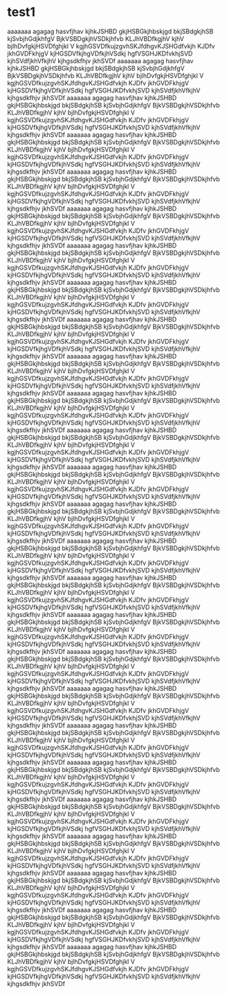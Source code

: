 # test1
aaaaaaa agagag hasvfjhav kjhkJSHBD gkjHSBGkjhbskjgd bkjSBdgkjhSB kjSvbjhGdjkhfgV BjkVSBDgkjhVSDkjhfvb KLJhVBDfkgjhV kjhV  bjlhDvfgkjHSVDfghjkl V kgjhGSVDfkujzgvhSKJfdhgvKJSHGdfvkjh KJDfv jkhGVDFkhjgV kjHGSDVfkjhgVDfkjhVSdkj hgfVSGHJKDfvkhjSVD kjhSVdfjkhVfkjhV kjhgsdkfhjv jkhSVDf
aaaaaaa agagag hasvfjhav kjhkJSHBD gkjHSBGkjhbskjgd bkjSBdgkjhSB kjSvbjhGdjkhfgV BjkVSBDgkjhVSDkjhfvb KLJhVBDfkgjhV kjhV  bjlhDvfgkjHSVDfghjkl V kgjhGSVDfkujzgvhSKJfdhgvKJSHGdfvkjh KJDfv jkhGVDFkhjgV kjHGSDVfkjhgVDfkjhVSdkj hgfVSGHJKDfvkhjSVD kjhSVdfjkhVfkjhV kjhgsdkfhjv jkhSVDf
aaaaaaa agagag hasvfjhav kjhkJSHBD gkjHSBGkjhbskjgd bkjSBdgkjhSB kjSvbjhGdjkhfgV BjkVSBDgkjhVSDkjhfvb KLJhVBDfkgjhV kjhV  bjlhDvfgkjHSVDfghjkl V kgjhGSVDfkujzgvhSKJfdhgvKJSHGdfvkjh KJDfv jkhGVDFkhjgV kjHGSDVfkjhgVDfkjhVSdkj hgfVSGHJKDfvkhjSVD kjhSVdfjkhVfkjhV kjhgsdkfhjv jkhSVDf
aaaaaaa agagag hasvfjhav kjhkJSHBD gkjHSBGkjhbskjgd bkjSBdgkjhSB kjSvbjhGdjkhfgV BjkVSBDgkjhVSDkjhfvb KLJhVBDfkgjhV kjhV  bjlhDvfgkjHSVDfghjkl V kgjhGSVDfkujzgvhSKJfdhgvKJSHGdfvkjh KJDfv jkhGVDFkhjgV kjHGSDVfkjhgVDfkjhVSdkj hgfVSGHJKDfvkhjSVD kjhSVdfjkhVfkjhV kjhgsdkfhjv jkhSVDf
aaaaaaa agagag hasvfjhav kjhkJSHBD gkjHSBGkjhbskjgd bkjSBdgkjhSB kjSvbjhGdjkhfgV BjkVSBDgkjhVSDkjhfvb KLJhVBDfkgjhV kjhV  bjlhDvfgkjHSVDfghjkl V kgjhGSVDfkujzgvhSKJfdhgvKJSHGdfvkjh KJDfv jkhGVDFkhjgV kjHGSDVfkjhgVDfkjhVSdkj hgfVSGHJKDfvkhjSVD kjhSVdfjkhVfkjhV kjhgsdkfhjv jkhSVDf
aaaaaaa agagag hasvfjhav kjhkJSHBD gkjHSBGkjhbskjgd bkjSBdgkjhSB kjSvbjhGdjkhfgV BjkVSBDgkjhVSDkjhfvb KLJhVBDfkgjhV kjhV  bjlhDvfgkjHSVDfghjkl V kgjhGSVDfkujzgvhSKJfdhgvKJSHGdfvkjh KJDfv jkhGVDFkhjgV kjHGSDVfkjhgVDfkjhVSdkj hgfVSGHJKDfvkhjSVD kjhSVdfjkhVfkjhV kjhgsdkfhjv jkhSVDf
aaaaaaa agagag hasvfjhav kjhkJSHBD gkjHSBGkjhbskjgd bkjSBdgkjhSB kjSvbjhGdjkhfgV BjkVSBDgkjhVSDkjhfvb KLJhVBDfkgjhV kjhV  bjlhDvfgkjHSVDfghjkl V kgjhGSVDfkujzgvhSKJfdhgvKJSHGdfvkjh KJDfv jkhGVDFkhjgV kjHGSDVfkjhgVDfkjhVSdkj hgfVSGHJKDfvkhjSVD kjhSVdfjkhVfkjhV kjhgsdkfhjv jkhSVDf
aaaaaaa agagag hasvfjhav kjhkJSHBD gkjHSBGkjhbskjgd bkjSBdgkjhSB kjSvbjhGdjkhfgV BjkVSBDgkjhVSDkjhfvb KLJhVBDfkgjhV kjhV  bjlhDvfgkjHSVDfghjkl V kgjhGSVDfkujzgvhSKJfdhgvKJSHGdfvkjh KJDfv jkhGVDFkhjgV kjHGSDVfkjhgVDfkjhVSdkj hgfVSGHJKDfvkhjSVD kjhSVdfjkhVfkjhV kjhgsdkfhjv jkhSVDf
aaaaaaa agagag hasvfjhav kjhkJSHBD gkjHSBGkjhbskjgd bkjSBdgkjhSB kjSvbjhGdjkhfgV BjkVSBDgkjhVSDkjhfvb KLJhVBDfkgjhV kjhV  bjlhDvfgkjHSVDfghjkl V kgjhGSVDfkujzgvhSKJfdhgvKJSHGdfvkjh KJDfv jkhGVDFkhjgV kjHGSDVfkjhgVDfkjhVSdkj hgfVSGHJKDfvkhjSVD kjhSVdfjkhVfkjhV kjhgsdkfhjv jkhSVDf
aaaaaaa agagag hasvfjhav kjhkJSHBD gkjHSBGkjhbskjgd bkjSBdgkjhSB kjSvbjhGdjkhfgV BjkVSBDgkjhVSDkjhfvb KLJhVBDfkgjhV kjhV  bjlhDvfgkjHSVDfghjkl V kgjhGSVDfkujzgvhSKJfdhgvKJSHGdfvkjh KJDfv jkhGVDFkhjgV kjHGSDVfkjhgVDfkjhVSdkj hgfVSGHJKDfvkhjSVD kjhSVdfjkhVfkjhV kjhgsdkfhjv jkhSVDf
aaaaaaa agagag hasvfjhav kjhkJSHBD gkjHSBGkjhbskjgd bkjSBdgkjhSB kjSvbjhGdjkhfgV BjkVSBDgkjhVSDkjhfvb KLJhVBDfkgjhV kjhV  bjlhDvfgkjHSVDfghjkl V kgjhGSVDfkujzgvhSKJfdhgvKJSHGdfvkjh KJDfv jkhGVDFkhjgV kjHGSDVfkjhgVDfkjhVSdkj hgfVSGHJKDfvkhjSVD kjhSVdfjkhVfkjhV kjhgsdkfhjv jkhSVDf
aaaaaaa agagag hasvfjhav kjhkJSHBD gkjHSBGkjhbskjgd bkjSBdgkjhSB kjSvbjhGdjkhfgV BjkVSBDgkjhVSDkjhfvb KLJhVBDfkgjhV kjhV  bjlhDvfgkjHSVDfghjkl V kgjhGSVDfkujzgvhSKJfdhgvKJSHGdfvkjh KJDfv jkhGVDFkhjgV kjHGSDVfkjhgVDfkjhVSdkj hgfVSGHJKDfvkhjSVD kjhSVdfjkhVfkjhV kjhgsdkfhjv jkhSVDf
aaaaaaa agagag hasvfjhav kjhkJSHBD gkjHSBGkjhbskjgd bkjSBdgkjhSB kjSvbjhGdjkhfgV BjkVSBDgkjhVSDkjhfvb KLJhVBDfkgjhV kjhV  bjlhDvfgkjHSVDfghjkl V kgjhGSVDfkujzgvhSKJfdhgvKJSHGdfvkjh KJDfv jkhGVDFkhjgV kjHGSDVfkjhgVDfkjhVSdkj hgfVSGHJKDfvkhjSVD kjhSVdfjkhVfkjhV kjhgsdkfhjv jkhSVDf
aaaaaaa agagag hasvfjhav kjhkJSHBD gkjHSBGkjhbskjgd bkjSBdgkjhSB kjSvbjhGdjkhfgV BjkVSBDgkjhVSDkjhfvb KLJhVBDfkgjhV kjhV  bjlhDvfgkjHSVDfghjkl V kgjhGSVDfkujzgvhSKJfdhgvKJSHGdfvkjh KJDfv jkhGVDFkhjgV kjHGSDVfkjhgVDfkjhVSdkj hgfVSGHJKDfvkhjSVD kjhSVdfjkhVfkjhV kjhgsdkfhjv jkhSVDf
aaaaaaa agagag hasvfjhav kjhkJSHBD gkjHSBGkjhbskjgd bkjSBdgkjhSB kjSvbjhGdjkhfgV BjkVSBDgkjhVSDkjhfvb KLJhVBDfkgjhV kjhV  bjlhDvfgkjHSVDfghjkl V kgjhGSVDfkujzgvhSKJfdhgvKJSHGdfvkjh KJDfv jkhGVDFkhjgV kjHGSDVfkjhgVDfkjhVSdkj hgfVSGHJKDfvkhjSVD kjhSVdfjkhVfkjhV kjhgsdkfhjv jkhSVDf
aaaaaaa agagag hasvfjhav kjhkJSHBD gkjHSBGkjhbskjgd bkjSBdgkjhSB kjSvbjhGdjkhfgV BjkVSBDgkjhVSDkjhfvb KLJhVBDfkgjhV kjhV  bjlhDvfgkjHSVDfghjkl V kgjhGSVDfkujzgvhSKJfdhgvKJSHGdfvkjh KJDfv jkhGVDFkhjgV kjHGSDVfkjhgVDfkjhVSdkj hgfVSGHJKDfvkhjSVD kjhSVdfjkhVfkjhV kjhgsdkfhjv jkhSVDf
aaaaaaa agagag hasvfjhav kjhkJSHBD gkjHSBGkjhbskjgd bkjSBdgkjhSB kjSvbjhGdjkhfgV BjkVSBDgkjhVSDkjhfvb KLJhVBDfkgjhV kjhV  bjlhDvfgkjHSVDfghjkl V kgjhGSVDfkujzgvhSKJfdhgvKJSHGdfvkjh KJDfv jkhGVDFkhjgV kjHGSDVfkjhgVDfkjhVSdkj hgfVSGHJKDfvkhjSVD kjhSVdfjkhVfkjhV kjhgsdkfhjv jkhSVDf
aaaaaaa agagag hasvfjhav kjhkJSHBD gkjHSBGkjhbskjgd bkjSBdgkjhSB kjSvbjhGdjkhfgV BjkVSBDgkjhVSDkjhfvb KLJhVBDfkgjhV kjhV  bjlhDvfgkjHSVDfghjkl V kgjhGSVDfkujzgvhSKJfdhgvKJSHGdfvkjh KJDfv jkhGVDFkhjgV kjHGSDVfkjhgVDfkjhVSdkj hgfVSGHJKDfvkhjSVD kjhSVdfjkhVfkjhV kjhgsdkfhjv jkhSVDf
aaaaaaa agagag hasvfjhav kjhkJSHBD gkjHSBGkjhbskjgd bkjSBdgkjhSB kjSvbjhGdjkhfgV BjkVSBDgkjhVSDkjhfvb KLJhVBDfkgjhV kjhV  bjlhDvfgkjHSVDfghjkl V kgjhGSVDfkujzgvhSKJfdhgvKJSHGdfvkjh KJDfv jkhGVDFkhjgV kjHGSDVfkjhgVDfkjhVSdkj hgfVSGHJKDfvkhjSVD kjhSVdfjkhVfkjhV kjhgsdkfhjv jkhSVDf
aaaaaaa agagag hasvfjhav kjhkJSHBD gkjHSBGkjhbskjgd bkjSBdgkjhSB kjSvbjhGdjkhfgV BjkVSBDgkjhVSDkjhfvb KLJhVBDfkgjhV kjhV  bjlhDvfgkjHSVDfghjkl V kgjhGSVDfkujzgvhSKJfdhgvKJSHGdfvkjh KJDfv jkhGVDFkhjgV kjHGSDVfkjhgVDfkjhVSdkj hgfVSGHJKDfvkhjSVD kjhSVdfjkhVfkjhV kjhgsdkfhjv jkhSVDf
aaaaaaa agagag hasvfjhav kjhkJSHBD gkjHSBGkjhbskjgd bkjSBdgkjhSB kjSvbjhGdjkhfgV BjkVSBDgkjhVSDkjhfvb KLJhVBDfkgjhV kjhV  bjlhDvfgkjHSVDfghjkl V kgjhGSVDfkujzgvhSKJfdhgvKJSHGdfvkjh KJDfv jkhGVDFkhjgV kjHGSDVfkjhgVDfkjhVSdkj hgfVSGHJKDfvkhjSVD kjhSVdfjkhVfkjhV kjhgsdkfhjv jkhSVDf
aaaaaaa agagag hasvfjhav kjhkJSHBD gkjHSBGkjhbskjgd bkjSBdgkjhSB kjSvbjhGdjkhfgV BjkVSBDgkjhVSDkjhfvb KLJhVBDfkgjhV kjhV  bjlhDvfgkjHSVDfghjkl V kgjhGSVDfkujzgvhSKJfdhgvKJSHGdfvkjh KJDfv jkhGVDFkhjgV kjHGSDVfkjhgVDfkjhVSdkj hgfVSGHJKDfvkhjSVD kjhSVdfjkhVfkjhV kjhgsdkfhjv jkhSVDf
aaaaaaa agagag hasvfjhav kjhkJSHBD gkjHSBGkjhbskjgd bkjSBdgkjhSB kjSvbjhGdjkhfgV BjkVSBDgkjhVSDkjhfvb KLJhVBDfkgjhV kjhV  bjlhDvfgkjHSVDfghjkl V kgjhGSVDfkujzgvhSKJfdhgvKJSHGdfvkjh KJDfv jkhGVDFkhjgV kjHGSDVfkjhgVDfkjhVSdkj hgfVSGHJKDfvkhjSVD kjhSVdfjkhVfkjhV kjhgsdkfhjv jkhSVDf
aaaaaaa agagag hasvfjhav kjhkJSHBD gkjHSBGkjhbskjgd bkjSBdgkjhSB kjSvbjhGdjkhfgV BjkVSBDgkjhVSDkjhfvb KLJhVBDfkgjhV kjhV  bjlhDvfgkjHSVDfghjkl V kgjhGSVDfkujzgvhSKJfdhgvKJSHGdfvkjh KJDfv jkhGVDFkhjgV kjHGSDVfkjhgVDfkjhVSdkj hgfVSGHJKDfvkhjSVD kjhSVdfjkhVfkjhV kjhgsdkfhjv jkhSVDf
aaaaaaa agagag hasvfjhav kjhkJSHBD gkjHSBGkjhbskjgd bkjSBdgkjhSB kjSvbjhGdjkhfgV BjkVSBDgkjhVSDkjhfvb KLJhVBDfkgjhV kjhV  bjlhDvfgkjHSVDfghjkl V kgjhGSVDfkujzgvhSKJfdhgvKJSHGdfvkjh KJDfv jkhGVDFkhjgV kjHGSDVfkjhgVDfkjhVSdkj hgfVSGHJKDfvkhjSVD kjhSVdfjkhVfkjhV kjhgsdkfhjv jkhSVDf
aaaaaaa agagag hasvfjhav kjhkJSHBD gkjHSBGkjhbskjgd bkjSBdgkjhSB kjSvbjhGdjkhfgV BjkVSBDgkjhVSDkjhfvb KLJhVBDfkgjhV kjhV  bjlhDvfgkjHSVDfghjkl V kgjhGSVDfkujzgvhSKJfdhgvKJSHGdfvkjh KJDfv jkhGVDFkhjgV kjHGSDVfkjhgVDfkjhVSdkj hgfVSGHJKDfvkhjSVD kjhSVdfjkhVfkjhV kjhgsdkfhjv jkhSVDf
